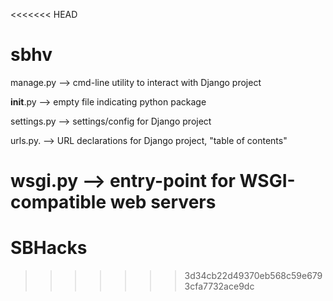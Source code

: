 <<<<<<< HEAD
# sbhv

manage.py   --> cmd-line utility to interact with Django project

__init__.py --> empty file indicating python package

settings.py --> settings/config for Django project

urls.py.    --> URL declarations for Django project, "table of contents"

wsgi.py     --> entry-point for WSGI-compatible web servers 
=======
# SBHacks
>>>>>>> 3d34cb22d49370eb568c59e6793cfa7732ace9dc
